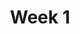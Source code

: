 ---
title: Week 1
days:
  - date: 2019-08-28
    events:
      "**Discussion**{: .label } No discussion this week":
  - date: 2019-08-29
    events:
      "[Course Overview](https://docs.google.com/presentation/d/1x3D02lAqn5gLT18GAabRbuvzbxX_5B4RvLo5Nr1cxl8/edit#slide=id.g1c268c8d38_0_2) ([code](https://github.com/DS-100/fa19/tree/master/lecture/lec01))":
        "[Ch. 1.1](https://www.textbook.ds100.org/ch/01/lifecycle_intro.html), [Ch. 1.2](https://www.textbook.ds100.org/ch/02/design_intro.html)"
      "**Homework**{: .label } [Homework 1 released](http://data100.datahub.berkeley.edu/hub/user-redirect/git-sync?repo=https://github.com/DS-100/fa19&subPath=hw/hw1/hw1.ipynb)":
---